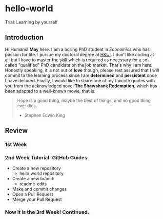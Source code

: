 # hello-world
Trial: Learning by yourself

## Introduction
Hi Humans!
**May** here. I am a boring PhD student in *Economics* who has passion for life. I pursue my doctoral degree at [HKU!](https://www.hku.hk/). 
I don't like coding at all but I have to master the skill which is required as necessary for a so-called "qualified" PhD candidate on the job market. That's why I am here. Honestly speaking, it is not out of **love** though,  please rest assured that I will commit to the learning process since I am **determined** and **persistent** once I have decided. Finally, I would like to share one of my favorite quotes with you from the acknowledged novel **The Shawshank Redemption**, which has been adapted to a well-known movie, that is:

> Hope is a good thing, maybe the best of things, and no good thing ever dies.
> - Stephen Edwin King

## Review
### 1st Week
### 2nd Week Tutorial: GitHub Guides. 
* Create a new repository
  * hello world repository
* Create a new branch
  * readme-edits
* Make and commit changes
* Open a Pull Request
* Merge your Pull Request
### Now it is the 3rd Week! Continued.


